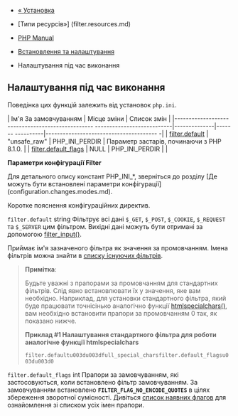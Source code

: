 - [« Установка](filter.installation.md)
- [Типи ресурсів»] (filter.resources.md)

- [PHP Manual](index.md)
- [Встановлення та налаштування](filter.setup.md)
- Налаштування під час виконання

## Налаштування під час виконання

Поведінка цих функцій залежить від установок `php.ini`.

| Ім'я За замовчуванням | Місце зміни | Список змін |
|------------------------------------------------- ---------------------------|--------------|------- ----------|--------------------------------------- -|
| [filter.default](filter.configuration.md#ini.filter.default) | "unsafe_raw" | PHP_INI_PERDIR | Параметр застарів, починаючи з PHP 8.1.0. |
| [filter.default_flags](filter.configuration.md#ini.filter.default-flags) | NULL | PHP_INI_PERDIR | |

**Параметри конфігурації Filter**

Для детального опису констант PHP_INI\_\*, зверніться до розділу [Де
можуть бути встановлені параметри
конфігурації] (configuration.changes.modes.md).

Коротке пояснення конфігураційних директив.

`filter.default` string
Фільтрує всі дані `$_GET`, `$_POST`, `$_COOKIE`, `$_REQUEST` та
`$_SERVER` цим фільтром. Вихідні дані можуть бути отримані за допомогою
[filter_input()](function.filter-input.md).

Приймає ім'я зазначеного фільтра як значення за промовчанням. Імена
фільтрів можна знайти в [списку існуючих
фільтрів](filter.filters.md).

> **Примітка**:
>
> Будьте уважні з прапорами за промовчанням для стандартних фільтрів.
> Слід явно встановлювати їх у значення, яке вам необхідно.
> Наприклад, для установки стандартного фільтра, який буде працювати
> точнісінько аналогічно функції
> [htmlspecialchars()](function.mdspecialchars.md), вам необхідно
> встановити прапори за промовчанням 0 так, як показано нижче.
>
> **Приклад #1 Налаштування стандартного фільтра для роботи аналогічне
> функції htmlspecialchars**
>
> `filter.defaultu003du003dfull_special_charsfilter.default_flagsu003du003d0`

`filter.default_flags` int
Прапори за замовчуванням, які застосовуються, коли встановлено фільтр
замовчуванням. За замовчуванням встановлено **`FILTER_FLAG_NO_ENCODE_QUOTES`** в
цілях збереження зворотної сумісності. Дивіться [список наявних
флагов](filter.filters.flags.md) для ознайомлення зі списком усіх імен
прапори.
